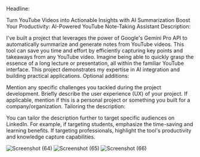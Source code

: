 Headline:

Turn YouTube Videos into Actionable Insights with AI Summarization
Boost Your Productivity: AI-Powered YouTube Note-Taking Assistant
Description:

I've built a project that leverages the power of Google's Gemini Pro API to automatically summarize and generate notes from YouTube videos.
This tool can save you time and effort by efficiently capturing key points and takeaways from any YouTube video.
Imagine being able to quickly grasp the essence of a long lecture or presentation, all within the familiar YouTube interface.
This project demonstrates my expertise in AI integration and building practical applications.
Optional additions:

Mention any specific challenges you tackled during the project development.
Briefly describe the user experience (UX) of your project.
If applicable, mention if this is a personal project or something you built for a company/organization.
Tailoring the description:

You can tailor the description further to target specific audiences on LinkedIn.
For example, if targeting students, emphasize the time-saving and learning benefits.
If targeting professionals, highlight the tool's productivity and knowledge capture capabilities.

![Screenshot (64)](https://github.com/Shiva008/YouTube-transcript-to-detailed-Notes-Converter/assets/91310677/4b4b80d8-ed3b-4f13-b636-885a99f1ccfc)
![Screenshot (65)](https://github.com/Shiva008/YouTube-transcript-to-detailed-Notes-Converter/assets/91310677/27bd03dc-6703-4f21-8bcc-bc3ee6256a0a)
![Screenshot (66)](https://github.com/Shiva008/YouTube-transcript-to-detailed-Notes-Converter/assets/91310677/1d5347cc-7f7a-41cc-b6b9-80c91bad75d5)


